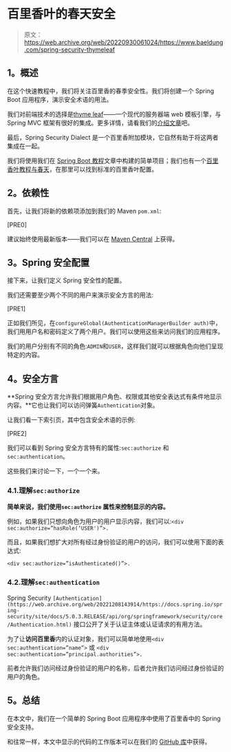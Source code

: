 # 百里香叶的春天安全

> 原文：<https://web.archive.org/web/20220930061024/https://www.baeldung.com/spring-security-thymeleaf>

## **1。概述**

在这个快速教程中，我们将关注百里香的春季安全性。我们将创建一个 Spring Boot 应用程序，演示安全术语的用法。

我们对前端技术的选择是[thyme leaf](https://web.archive.org/web/20221208143914/http://www.thymeleaf.org/index.html)——一个现代的服务器端 web 模板引擎，与 Spring MVC 框架有很好的集成。更多详情，请看我们的[介绍文章](/web/20221208143914/https://www.baeldung.com/thymeleaf-in-spring-mvc)吧。

最后，Spring Security Dialect 是一个百里香附加模块，它自然有助于将这两者集成在一起。

我们将使用我们在 [Spring Boot 教程](/web/20221208143914/https://www.baeldung.com/spring-boot-start)文章中构建的简单项目；我们也有一个[百里香叶教程与春天](/web/20221208143914/https://www.baeldung.com/thymeleaf-in-spring-mvc)，在那里可以找到标准的百里香叶配置。

## **2。依赖性**

首先，让我们将新的依赖项添加到我们的 Maven `pom.xml`:

[PRE0]

建议始终使用最新版本——我们可以在 [Maven Central](https://web.archive.org/web/20221208143914/https://search.maven.org/classic/#search%7Cga%7C1%7Ca%3A%22thymeleaf-extras-springsecurity5%22) 上获得。

## **3。Spring 安全配置**

接下来，让我们定义 Spring 安全性的配置。

我们还需要至少两个不同的用户来演示安全方言的用法:

[PRE1]

正如我们所见，在`configureGlobal(AuthenticationManagerBuilder auth)`中，我们用用户名和密码定义了两个用户。我们可以使用这些来访问我们的应用程序。

我们的用户分别有不同的角色:`ADMIN`和`USER`，这样我们就可以根据角色向他们呈现特定的内容。

## **4。安全方言**

**Spring 安全方言允许我们根据用户角色、权限或其他安全表达式有条件地显示内容。**它也让我们可以访问弹簧`Authentication`对象。

让我们看一下索引页，其中包含安全术语的示例:

[PRE2]

我们可以看到 Spring 安全方言特有的属性:`sec:authorize` 和`sec:authentication`。

这些我们来讨论一下，一个一个来。

### 4.1.理解`sec:authorize`

**简单来说，我们使用`sec:authorize` 属性来控制显示的内容。**

例如，如果我们只想向角色为用户的用户显示内容，我们可以:`<div sec:authorize=”hasRole(‘USER')”>.`

而且，如果我们想扩大对所有经过身份验证的用户的访问，我们可以使用下面的表达式:

`<div sec:authorize=”isAuthenticated()”>.`

### 4.2.理解`sec:authentication`

Spring Security `[Authentication](https://web.archive.org/web/20221208143914/https://docs.spring.io/spring-security/site/docs/5.0.3.RELEASE/api/org/springframework/security/core/Authentication.html)` 接口公开了关于认证主体或认证请求的有用方法。

为了让**访问百里香**内的认证对象，我们可以简单地使用`<div sec:authentication=”name”>` 或 `<div sec:authentication=”principal.authorities”>.`

前者允许我们访问经过身份验证的用户的名称，后者允许我们访问经过身份验证的用户的角色。

## **5。总结**

在本文中，我们在一个简单的 Spring Boot 应用程序中使用了百里香中的 Spring 安全支持。

和往常一样，本文中显示的代码的工作版本可以在我们的 [GitHub 库](https://web.archive.org/web/20221208143914/https://github.com/eugenp/tutorials/tree/master/spring-security-modules/spring-security-web-thymeleaf)中获得。
